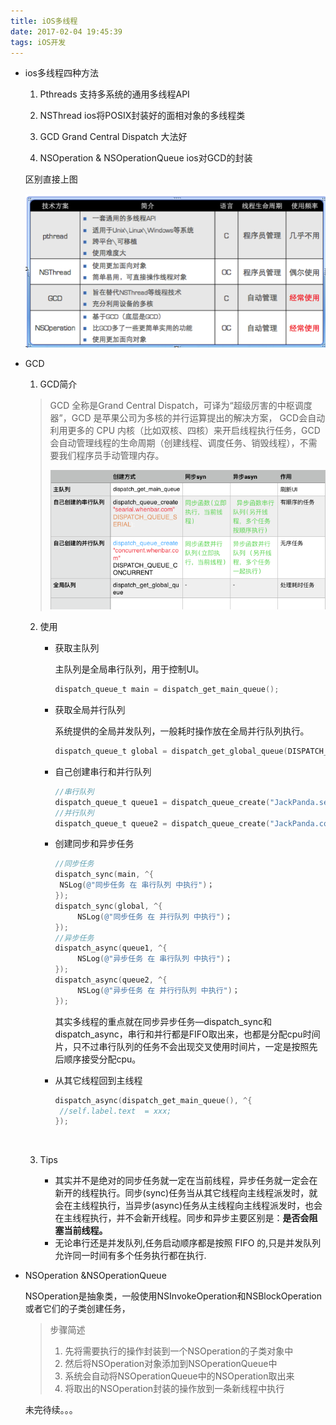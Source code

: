```yaml
---
title: iOS多线程
date: 2017-02-04 19:45:39
tags: iOS开发
---
```


* ios多线程四种方法
  1. Pthreads 支持多系统的通用多线程API

  2. NSThread ios将POSIX封装好的面相对象的多线程类

  3. GCD  Grand Central Dispatch 大法好

  4. NSOperation & NSOperationQueue ios对GCD的封装

   区别直接上图

  ![四种多线程方法](https://raw.githubusercontent.com/JackPanda8/ImageHosting/master/fourmethod.png)

<!--more-->
* GCD

  1. GCD简介

  >GCD 全称是Grand Central Dispatch，可译为“超级厉害的中枢调度器”，GCD 是苹果公司为多核的并行运算提出的解决方案， GCD会自动利用更多的 CPU 内核（比如双核、四核）来开启线程执行任务，GCD 会自动管理线程的生命周期（创建线程、调度任务、销毁线程），不需要我们程序员手动管理内存。
  >
  >![](https://raw.githubusercontent.com/JackPanda8/ImageHosting/master/gcd.png)

  2. 使用

     * 获取主队列

       主队列是全局串行队列，用于控制UI。

       ```objective-c
       dispatch_queue_t main = dispatch_get_main_queue();
       ```

     * 获取全局并行队列

       系统提供的全局并发队列，一般耗时操作放在全局并行队列执行。

       ```objective-c
       dispatch_queue_t global = dispatch_get_global_queue(DISPATCH_QUEUE_PRIORITY_DEFAULT, 0);
       ```

     * 自己创建串行和并行队列

       ```objective-c
       //串行队列
       dispatch_queue_t queue1 = dispatch_queue_create("JackPanda.serial", DISPATCH_QUEUE_SERIAL);
       //并行队列
       dispatch_queue_t queue2 = dispatch_queue_create("JackPanda.concurrence", DISPATCH_QUEUE_CONCURRENCE);
       ```

     * 创建同步和异步任务

       ```objective-c
       //同步任务
       dispatch_sync(main, ^{  
       	NSLog(@"同步任务 在 串行队列 中执行")；
       });
       dispatch_sync(global, ^{
         	NSLog(@"同步任务 在 并行队列 中执行")；
       });
       //异步任务
       dispatch_async(queue1, ^{
         	NSLog(@"异步任务 在 串行队列 中执行")；
       });
       dispatch_async(queue2, ^{
         	NSLog(@"异步任务 在 并行行队列 中执行")；
       });
       ```

       其实多线程的重点就在同步异步任务—dispatch_sync和dispatch_async，串行和并行都是FIFO取出来，也都是分配cpu时间片，只不过串行队列的任务不会出现交叉使用时间片，一定是按照先后顺序接受分配cpu。

     * 从其它线程回到主线程

       ```objective-c
       dispatch_async(dispatch_get_main_queue(), ^{
       	//self.label.text  = xxx;
       });
       ```

       ​

  3. Tips

     * 其实并不是绝对的同步任务就一定在当前线程，异步任务就一定会在新开的线程执行。同步(sync)任务当从其它线程向主线程派发时，就会在主线程执行，当异步(async)任务从主线程向主线程派发时，也会在主线程执行，并不会新开线程。同步和异步主要区别是：**是否会阻塞当前线程。**
     * 无论串行还是并发队列,任务启动顺序都是按照 FIFO 的,只是并发队列允许同一时间有多个任务执行都在执行.


* NSOperation &NSOperationQueue

  NSOperation是抽象类，一般使用NSInvokeOperation和NSBlockOperation或者它们的子类创建任务，

  >步骤简述
  >
  >1. 先将需要执行的操作封装到一个NSOperation的子类对象中
  >2. 然后将NSOperation对象添加到NSOperationQueue中
  >3. 系统会自动将NSOperationQueue中的NSOperation取出来
  >4. 将取出的NSOperation封装的操作放到一条新线程中执行

  未完待续。。。